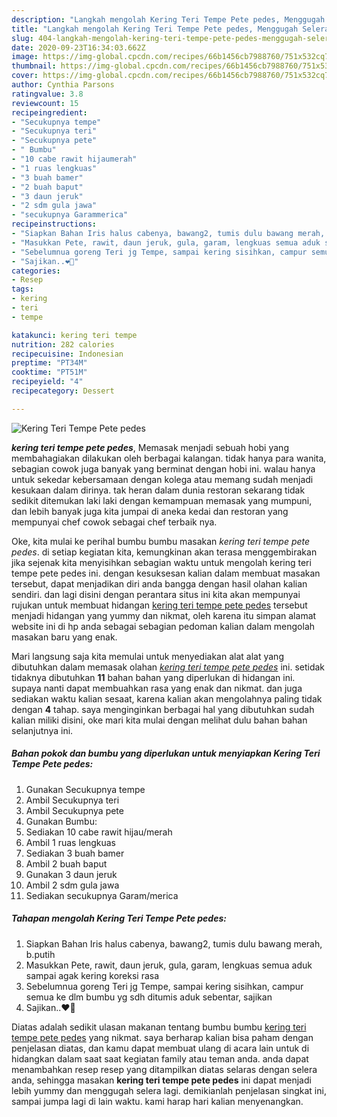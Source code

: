 ```yaml
---
description: "Langkah mengolah Kering Teri Tempe Pete pedes, Menggugah Selera"
title: "Langkah mengolah Kering Teri Tempe Pete pedes, Menggugah Selera"
slug: 404-langkah-mengolah-kering-teri-tempe-pete-pedes-menggugah-selera
date: 2020-09-23T16:34:03.662Z
image: https://img-global.cpcdn.com/recipes/66b1456cb7988760/751x532cq70/kering-teri-tempe-pete-pedes-foto-resep-utama.jpg
thumbnail: https://img-global.cpcdn.com/recipes/66b1456cb7988760/751x532cq70/kering-teri-tempe-pete-pedes-foto-resep-utama.jpg
cover: https://img-global.cpcdn.com/recipes/66b1456cb7988760/751x532cq70/kering-teri-tempe-pete-pedes-foto-resep-utama.jpg
author: Cynthia Parsons
ratingvalue: 3.8
reviewcount: 15
recipeingredient:
- "Secukupnya tempe"
- "Secukupnya teri"
- "Secukupnya pete"
- " Bumbu"
- "10 cabe rawit hijaumerah"
- "1 ruas lengkuas"
- "3 buah bamer"
- "2 buah baput"
- "3 daun jeruk"
- "2 sdm gula jawa"
- "secukupnya Garammerica"
recipeinstructions:
- "Siapkan Bahan Iris halus cabenya, bawang2, tumis dulu bawang merah, b.putih"
- "Masukkan Pete, rawit, daun jeruk, gula, garam, lengkuas semua aduk sampai agak kering koreksi rasa"
- "Sebelumnua goreng Teri jg Tempe, sampai kering sisihkan, campur semua ke dlm bumbu yg sdh ditumis aduk sebentar, sajikan"
- "Sajikan..❤️🥂"
categories:
- Resep
tags:
- kering
- teri
- tempe

katakunci: kering teri tempe 
nutrition: 282 calories
recipecuisine: Indonesian
preptime: "PT34M"
cooktime: "PT51M"
recipeyield: "4"
recipecategory: Dessert

---
```



![Kering Teri Tempe Pete pedes](https://img-global.cpcdn.com/recipes/66b1456cb7988760/751x532cq70/kering-teri-tempe-pete-pedes-foto-resep-utama.jpg)

<b><i>kering teri tempe pete pedes</i></b>, Memasak menjadi sebuah hobi yang membahagiakan dilakukan oleh berbagai kalangan. tidak hanya para wanita, sebagian cowok juga banyak yang berminat dengan hobi ini. walau hanya untuk sekedar kebersamaan dengan kolega atau memang sudah menjadi kesukaan dalam dirinya. tak heran dalam dunia restoran sekarang tidak sedikit ditemukan laki laki dengan kemampuan memasak yang mumpuni, dan lebih banyak juga kita jumpai di aneka kedai dan restoran yang mempunyai chef cowok sebagai chef terbaik nya.



Oke, kita mulai ke perihal bumbu bumbu masakan <i>kering teri tempe pete pedes</i>. di setiap kegiatan kita, kemungkinan akan terasa menggembirakan jika sejenak kita menyisihkan sebagian waktu untuk mengolah kering teri tempe pete pedes ini. dengan kesuksesan kalian dalam membuat masakan tersebut, dapat menjadikan diri anda bangga dengan hasil olahan kalian sendiri. dan lagi disini dengan perantara situs ini kita akan mempunyai rujukan untuk membuat hidangan <u>kering teri tempe pete pedes</u> tersebut menjadi hidangan yang yummy dan nikmat, oleh karena itu simpan alamat website ini di hp anda sebagai sebagian pedoman kalian dalam mengolah masakan baru yang enak.


Mari langsung saja kita memulai untuk menyediakan alat alat yang dibutuhkan dalam memasak olahan <u><i>kering teri tempe pete pedes</i></u> ini. setidak tidaknya dibutuhkan <b>11</b> bahan bahan yang diperlukan di hidangan ini. supaya nanti dapat membuahkan rasa yang enak dan nikmat. dan juga sediakan waktu kalian sesaat, karena kalian akan mengolahnya paling tidak dengan <b>4</b> tahap. saya menginginkan berbagai hal yang dibutuhkan sudah kalian miliki disini, oke mari kita mulai dengan melihat dulu bahan bahan selanjutnya ini.

<!--inarticleads1-->

##### Bahan pokok dan bumbu yang diperlukan untuk menyiapkan Kering Teri Tempe Pete pedes:

1. Gunakan Secukupnya tempe
1. Ambil Secukupnya teri
1. Ambil Secukupnya pete
1. Gunakan  Bumbu:
1. Sediakan 10 cabe rawit hijau/merah
1. Ambil 1 ruas lengkuas
1. Sediakan 3 buah bamer
1. Ambil 2 buah baput
1. Gunakan 3 daun jeruk
1. Ambil 2 sdm gula jawa
1. Sediakan secukupnya Garam/merica




<!--inarticleads2-->

##### Tahapan mengolah Kering Teri Tempe Pete pedes:

1. Siapkan Bahan Iris halus cabenya, bawang2, tumis dulu bawang merah, b.putih
1. Masukkan Pete, rawit, daun jeruk, gula, garam, lengkuas semua aduk sampai agak kering koreksi rasa
1. Sebelumnua goreng Teri jg Tempe, sampai kering sisihkan, campur semua ke dlm bumbu yg sdh ditumis aduk sebentar, sajikan
1. Sajikan..❤️🥂




Diatas adalah sedikit ulasan makanan tentang bumbu bumbu <u>kering teri tempe pete pedes</u> yang nikmat. saya berharap kalian bisa paham dengan penjelasan diatas, dan kamu dapat membuat ulang di acara lain untuk di hidangkan dalam saat saat kegiatan family atau teman anda. anda dapat menambahkan resep resep yang ditampilkan diatas selaras dengan selera anda, sehingga masakan <b>kering teri tempe pete pedes</b> ini dapat menjadi lebih yummy dan menggugah selera lagi. demikianlah penjelasan singkat ini, sampai jumpa lagi di lain waktu. kami harap hari kalian menyenangkan.
